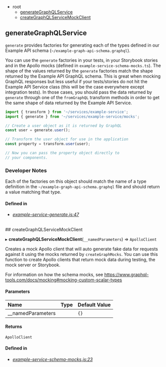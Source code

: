 - root
  - <a href="#generateexampleservice">generateGraphQLService</a>
  - <a href="#createexampleserviceclientmock">createGraphQLServiceMockClient</a>


## generateGraphQLService

`generate` provides factories for generating each
of the types defined in our Example API schema (`~/example-graph-api-schema.graphql`).

You can use the `generate` factories in your tests,
in your Storybook stories and in the Apollo mocks
(defined in `example-service-schema-mocks.ts`).
The shape of the values returned by the `generate`
factories match the shape returned by the Example API
GraphQL schema. This is great when mocking GraphQL
responses but less useful if your tests/stories do not
hit the Example API Service class (this will be the case
everywhere except integration tests). In those cases,
you should pass the data returned by `generate` through one of the
`fromGraphQL` transform methods in order to
get the same shape of data returned by the Example API Service.

```js
import { transform } from '~/services/example-service';
import { generate } from '~/services/example-service/mocks';

// Create a user object as it is returned by GraphQL
const user = generate.user();

// Transform the user object for use in the application
const property = transform.user(user);

// Now you can pass the property object directly to
// your components.
```

### Developer Notes

Each of the factories on this object should match the name
of a type definition in the `~/example-graph-api-schema.graphql`
file and should return a value matching that type.






#### Defined in
- *[example-service-generate.js:47](https://github.com/soulfresh/react-website-template/tree/master/src/services/example-graphql-service/mocks/example-service-generate.js#L47)*

<br/>
## createGraphQLServiceMockClient

  ▸ **createGraphQLServiceMockClient**(`__namedParameters`) => `ApolloClient`

Creates a mock Apollo client that will auto generate fake data
for requests against it using the mocks returned by `createGraphMocks`.
You can use this function to create Apollo clients that
return mock data during testing, the mock server or Storybook.

For information on how the schema mocks, see
https://www.graphql-tools.com/docs/mocking#mocking-custom-scalar-types




#### Parameters
| Name | Type | Default Value |
| :--- | :--- | :------------ |
| __namedParameters |  | `{}` |


#### Returns
`ApolloClient` 


#### Defined in
- *[example-service-schema-mocks.js:23](https://github.com/soulfresh/react-website-template/tree/master/src/services/example-graphql-service/mocks/example-service-schema-mocks.js#L23)*

<br/>
